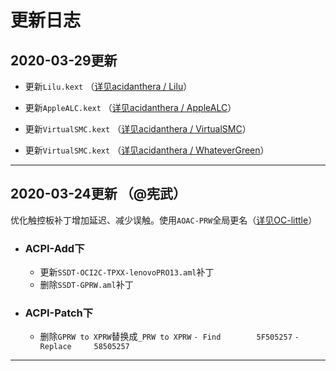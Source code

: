 # 更新日志


## 2020-03-29更新

  - 更新`Lilu.kext` （[详见acidanthera
/
Lilu](https://github.com/acidanthera/Lilu/commit/8b1bb9b7edf7de00ca410115fca72ab1a8234839)）

  - 更新`AppleALC.kext` （[详见acidanthera
/
AppleALC](https://github.com/acidanthera/AppleALC/commit/9c37f049c0deb88263b9bc4b2f2da02ab64b4fb3)）

  - 更新`VirtualSMC.kext` （[详见acidanthera
/
VirtualSMC](https://github.com/acidanthera/VirtualSMC/commit/bd58d878b1ecf58907e93eae0ce820485e8c501e)）

  - 更新`VirtualSMC.kext` （[详见acidanthera
/
WhateverGreen](https://github.com/acidanthera/WhateverGreen/commit/e6216a56dd26e69eec2e285c5fb3a237b20fa8f2)）



-------------------------------------------------------------------------------------------------------------------



## 2020-03-24更新 （@宪武）
优化触控板补丁增加延迟、减少误触。使用`AOAC-PRW`全局更名（[详见OC-little](https://github.com/daliansky/OC-little/tree/master/01-关于AOAC/01-5-AOAC-PRW全局更名)）

- ### ACPI-Add下
  - 更新`SSDT-OCI2C-TPXX-lenovoPRO13.aml`补丁
  - 删除`SSDT-GPRW.aml`补丁

- ### ACPI-Patch下
  - 删除`GPRW to XPRW`替换成`_PRW to XPRW`
                         `- Find        5F505257` 
                         `- Replace     58505257`
                                   
                                   
                                   
                                   
                                  
-------------------------------------------------------------------------------------------------------------------
